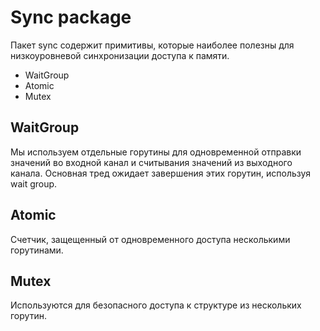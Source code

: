 # Sync package

Пакет sync содержит примитивы, которые наиболее полезны для низкоуровневой синхронизации доступа к памяти.
- WaitGroup
- Atomic
- Mutex

## WaitGroup
Мы используем отдельные горутины для одновременной отправки значений во входной канал и считывания значений из выходного канала. Основная тред ожидает завершения этих горутин, используя wait group.

## Atomic
Счетчик, защещенный от одновременного доступа несколькими горутинами. 

## Mutex
Используются для безопасного доступа к структуре из нескольких горутин.